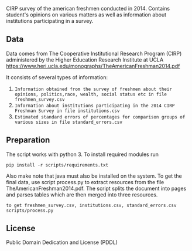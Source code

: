 CIRP survey of the american freshmen conducted in 2014. Contains student's opinions
on various matters as well as information about institutions participating in a survey.

## Data

Data comes from The Cooperative Institutional Research Program (CIRP) administered
by the Higher Education Research Institute at UCLA https://www.heri.ucla.edu/monographs/TheAmericanFreshman2014.pdf

It consists of several types of information:

1. ``Information obtained from the survey of freshmen about their opinions, politics,race, wealth, social status etc in file freshmen_survey.csv``
2. ``Information about institutions participating in the 2014 CIRP Freshman Survey in file institutions.csv``
3. ``Estimated standard errors of percentages for comparison groups of various sizes in file standard_errors.csv``

## Preparation

The script works with python 3. To install required modules run

```
pip install -r scripts/requirements.txt
```

Also make note that java must also be installed on the system. To get the final data, use script process.py to extract resources from the file
TheAmericanFreshman2014.pdf. The script splits the document into pages and parses tables which are then merged into three resources.

```
to get freshmen_survey.csv, institutions.csv, standard_errors.csv
scripts/process.py
```

## License

Public Domain Dedication and License (PDDL)
